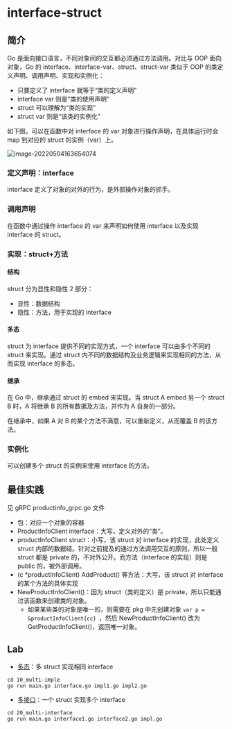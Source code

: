 # interface-struct

## 简介

Go 是面向接口语言，不同对象间的交互都必须通过方法调用。对比与 OOP 面向对象，Go 的 interface、interface-var、struct、struct-var 类似于 OOP 的类定义声明、调用声明、实现和实例化：

- 只要定义了 interface 就等于“类的定义声明”
- interface var 则是“类的使用声明”
- struct 可以理解为“类的实现”
- struct var 则是“该类的实例化”

如下图，可以在函数中对 interface 的 var 对象进行操作声明，在具体运行时会 map 到对应的 struct 的实例（var）上。

![image-20220504163654074](figures/image-20220504163654074.png)



### 定义声明：interface

interface 定义了对象的对外的行为，是外部操作对象的抓手。



### 调用声明

在函数中通过操作 interface 的 var 来声明如何使用 interface 以及实现 interface 的 struct。



### 实现：struct+方法

#### 结构

struct 分为显性和隐性 2 部分：

- 显性：数据结构
- 隐性：方法，用于实现的 interface

#### 多态

struct 为 interface 提供不同的实现方式，一个 interface 可以由多个不同的 struct 来实现。通过 struct 内不同的数据结构及业务逻辑来实现相同的方法，从而实现 interface 的多态。

#### 继承

在 Go 中，继承通过 struct 的 embed 来实现。当 struct A embed 另一个 struct B 时，A 将继承 B 的所有数据及方法，并作为 A 自身的一部分。

在继承中，如果 A 对 B 的某个方法不满意，可以重新定义，从而覆盖 B 的该方法。



### 实例化

可以创建多个 struct 的实例来使用 interface 的方法。



## 最佳实践

见 gRPC productinfo_grpc.go 文件

- 包：对应一个对象的容器
- ProductInfoClient interface：大写，定义对外的“类”。
- productInfoClient struct：小写，该 struct 对 interface 的实现，此处定义 struct 内部的数据结。针对之前提及的通过方法调用交互的原则，所以一般 struct 都是 private 的，不对外公开。而方法（interface 的实现）则是 public 的，被外部调用。
- (c *productInfoClient) AddProduct() 等方法：大写，该 struct 对 interface 的某个方法的具体实现
- NewProductInfoClient()：因为 struct（类的定义）是 private，所以只能通过该函数来创建类的对象。
  - 如果某些类的对象是唯一的，则需要在 pkg 中先创建对象 `var p = &productInfoClient{cc} `，然后 NewProductInfoClient() 改为 GetProductInfoClient()，返回唯一对象。



## Lab

- [多态](10_multi-impl/main.go)：多 struct 实现相同 interface

```shell
cd 10_multi-imple
go run main.go interface.go impl1.go impl2.go
```

- [多接口](20_multi-interface/main.go)：一个 struct 实现多个 interface

```shell
cd 20_multi-interface
go run main.go interface1.go interface2.go impl.go
```

